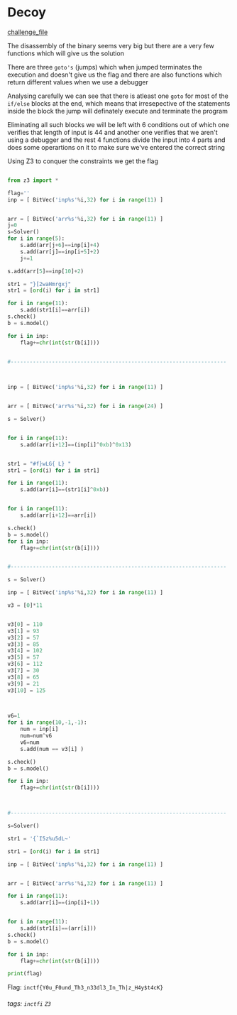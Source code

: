 # Decoy


[challenge_file](https://github.com/teambi0s/InCTFi/raw/master/2018/Reversing/Decoy/Handout/Decoy.exe)

The disassembly of the binary seems very big but there are a very few functions which will give us the solution

There are three `goto's` (jumps) which when jumped terminates the execution and doesn't give us the flag and there are also functions which return different values when we use a debugger

Analysing carefully we can see that there is atleast one `goto` for most of the `if/else` blocks at the end, which means that irresepective of the statements inside the block the jump will definately execute and terminate the program

Eliminating all such blocks we will be left with 6 conditions out of which one verifies that length of input is 44 and another one verifies that we aren't using a debugger and the rest 4 functions divide the input into 4 parts and does some operartions on it to make sure we've entered the correct string

Using Z3 to conquer the constraints we get the flag

```py

from z3 import *

flag=''
inp = [ BitVec('inp%s'%i,32) for i in range(11) ]


arr = [ BitVec('arr%s'%i,32) for i in range(11) ]
j=0
s=Solver()
for i in range(5): 
	s.add(arr[j+6]==inp[i]+4)
	s.add(arr[j]==inp[i+5]+2)
	j+=1

s.add(arr[5]==inp[10]+2)

str1 = "}[2waHmrgxj"
str1 = [ord(i) for i in str1]

for i in range(11):
	s.add(str1[i]==arr[i])
s.check()
b = s.model()

for i in inp:
	flag+=chr(int(str(b[i])))


#--------------------------------------------------------------------
	


inp = [ BitVec('inp%s'%i,32) for i in range(11) ]


arr = [ BitVec('arr%s'%i,32) for i in range(24) ]

s = Solver()


for i in range(11):
	s.add(arr[i+12]==(inp[i]^0xb)^0x13)


str1 = "#f}wLG{ L} "
str1 = [ord(i) for i in str1]

for i in range(11):
	s.add(arr[i]==(str1[i]^0xb))


for i in range(11):
	s.add(arr[i+12]==arr[i])

s.check()
b = s.model()
for i in inp:
	flag+=chr(int(str(b[i])))


#--------------------------------------------------------------------

s = Solver()

inp = [ BitVec('inp%s'%i,32) for i in range(11) ]

v3 = [0]*11


v3[0] = 110
v3[1] = 93
v3[2] = 57
v3[3] = 85
v3[4] = 102
v3[5] = 57
v3[6] = 112
v3[7] = 30
v3[8] = 65
v3[9] = 21
v3[10] = 125

	

v6=1
for i in range(10,-1,-1):
	num = inp[i]
	num=num^v6
	v6=num
	s.add(num == v3[i] )

s.check()
b = s.model()

for i in inp:
	flag+=chr(int(str(b[i])))



#--------------------------------------------------------------------

s=Solver()

str1 = '{`I5z%u5dL~'

str1 = [ord(i) for i in str1]

inp = [ BitVec('inp%s'%i,32) for i in range(11) ]


arr = [ BitVec('arr%s'%i,32) for i in range(11) ]

for i in range(11):
	s.add(arr[i]==(inp[i]+1))


for i in range(11):
	s.add(str1[i]==(arr[i]))
s.check()
b = s.model()

for i in inp:
	flag+=chr(int(str(b[i])))

print(flag)
```
Flag: ```inctf{Y0u_F0und_Th3_n33dl3_In_Th|z_H4y$t4cK}```


###### tags: `inctfi` `Z3`